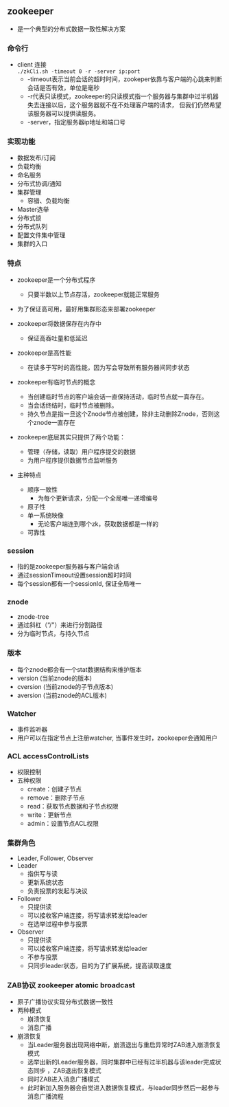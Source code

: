 ## zookeeper
 * 是一个典型的分布式数据一致性解决方案
 
 
### 命令行
 * client 连接  
 `./zkCli.sh -timeout 0 -r -server ip:port`
   + -timeout表示当前会话的超时时间，zookeper依靠与客户端的心跳来判断会话是否有效，单位是毫秒
   + -r代表只读模式，zookeeper的只读模式指一个服务器与集群中过半机器失去连接以后，这个服务器就不在不处理客户端的请求，
   但我们仍然希望该服务器可以提供读服务。
   + -server，指定服务器ip地址和端口号

 
### 实现功能
 * 数据发布/订阅
 * 负载均衡
 * 命名服务
 * 分布式协调/通知
 * 集群管理
   + 容错、负载均衡
 * Master选举
 * 分布式锁
 * 分布式队列
 * 配置文件集中管理
 * 集群的入口
 
### 特点
 * zookeeper是一个分布式程序
   + 只要半数以上节点存活，zookeeper就能正常服务
 * 为了保证高可用，最好用集群形态来部署zookeeper
 * zookeeper将数据保存在内存中
   + 保证高吞吐量和低延迟
 * zookeeper是高性能
   + 在读多于写时的高性能，因为写会导致所有服务器间同步状态
 * zookeeper有临时节点的概念
   + 当创建临时节点的客户端会话一直保持活动，临时节点就一真存在。
   + 当会话终结时，临时节点被删除。
   + 持久节点是指一旦这个Znode节点被创建，除非主动删除Znode，否则这个znode一直存在
 * zookeeper底层其实只提供了两个功能：
   + 管理（存储，读取）用户程序提交的数据
   + 为用户程序提供数据节点监听服务
   
 * 主种特点
   + 顺序一致性
     - 为每个更新请求，分配一个全局唯一递增编号
   + 原子性
   + 单一系统映像
     - 无论客户端连到哪个zk，获取数据都是一样的
   + 可靠性

### session
 * 指的是zookeeper服务器与客户端会话
 * 通过sessionTimeout设置session超时时间
 * 每个session都有一个sessionId, 保证全局唯一
 
### znode
 * znode-tree
 * 通过斜杠（“/"）来进行分割路径
 * 分为临时节点，与持久节点
 
### 版本
 * 每个znode都会有一个stat数据结构来维护版本
 * version  (当前znode的版本)
 * cversion (当前znode的子节点版本)
 * aversion (当前znode的ACL版本)
 
### Watcher
 * 事件监听器
 * 用户可以在指定节点上注册watcher, 当事件发生时，zookeeper会通知用户
 
### ACL accessControlLists
 * 权限控制
 * 五种权限
   + create：创建子节点
   + remove：删除子节点
   + read：获取节点数据和子节点权限
   + write：更新节点
   + admin：设置节点ACL权限
   
### 集群角色
 * Leader, Follower, Observer
 * Leader
   + 指供写与读
   + 更新系统状态
   + 负责投票的发起与决议
 * Follower
   + 只提供读
   + 可以接收客户端连接，将写请求转发给leader
   + 在选举过程中参与投票
 * Observer
   + 只提供读
   + 可以接收客户端连接，将写请求转发给leader
   + 不参与投票
   + 只同步leader状态，目的为了扩展系统，提高读取速度
   
### ZAB协议 zookeeper atomic broadcast
 * 原子广播协议实现分布式数据一致性
 * 两种模式
   + 崩溃恢复
   + 消息广播
 * 崩溃恢复
   + 当Leader服务器出现网络中断，崩溃退出与重启异常时ZAB进入崩溃恢复模式
   + 选举出新的Leader服务器，同时集群中已经有过半机器与该leader完成状态同步
   ，ZAB退出恢复模式
   + 同时ZAB进入消息广播模式
   + 此时新加入服务器会自觉进入数据恢复模式，与leader同步然后一起参与消息广播流程